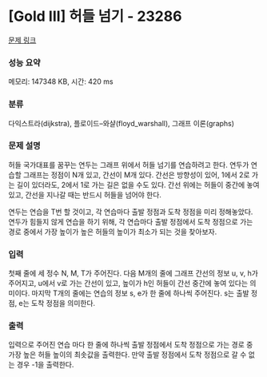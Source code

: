 # [Gold III] 허들 넘기 - 23286 

[문제 링크](https://www.acmicpc.net/problem/23286) 

### 성능 요약

메모리: 147348 KB, 시간: 420 ms

### 분류

다익스트라(dijkstra), 플로이드–와샬(floyd_warshall), 그래프 이론(graphs)

### 문제 설명

<p>허들 국가대표를 꿈꾸는 연두는 그래프 위에서 허들 넘기를 연습하려고 한다. 연두가 연습할 그래프는 정점이 N개 있고, 간선이 M개 있다. 간선은 방향성이 있어, 1에서 2로 가는 길이 있더라도, 2에서 1로 가는 길은 없을 수도 있다. 간선 위에는 허들이 중간에 놓여 있고, 간선을 지나갈 때는 반드시 허들을 넘어야 한다.</p>

<p>연두는 연습을 T번 할 것이고, 각 연습마다 출발 정점과 도착 정점을 미리 정해놓았다. 연두가 힘들지 않게 연습을 하기 위해, 각 연습마다 출발 정점에서 도착 정점으로 가는 경로 중에서 가장 높이가 높은 허들의 높이가 최소가 되는 것을 찾아보자.</p>

### 입력 

 <p>첫째 줄에 세 정수 N, M, T가 주어진다. 다음 M개의 줄에 그래프 간선의 정보 u, v, h가 주어지고, u에서 v로 가는 간선이 있고, 높이가 h인 허들이 간선 중간에 놓여 있다는 의미이다. 마지막 T개의 줄에는 연습의 정보 s, e가 한 줄에 하나씩 주어진다. s는 출발 정점, e는 도착 정점을 의미한다.</p>

### 출력 

 <p>입력으로 주어진 연습 마다 한 줄에 하나씩 출발 정점에서 도착 정점으로 가는 경로 중 가장 높은 허들 높이의 최솟값을 출력한다. 만약 출발 정점에서 도착 정점으로 갈 수 없는 경우 -1을 출력한다.</p>

